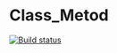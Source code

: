 # Class_Metod
[![Build status](https://ci.appveyor.com/api/projects/status/35cj67dahqslrykj?svg=true)](https://ci.appveyor.com/project/Alexey779/class1)